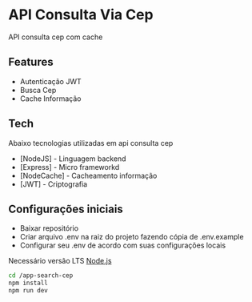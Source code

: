 # API Consulta Via Cep

API consulta cep com cache

## Features

- Autenticação JWT
- Busca Cep
- Cache Informação

## Tech

Abaixo tecnologias utilizadas em api consulta cep

- [NodeJS] - Linguagem backend
- [Express] - Micro frameworkd
- [NodeCache] - Cacheamento informação
- [JWT] - Criptografia

## Configurações iniciais

- Baixar repositório
- Criar arquivo .env na raiz do projeto fazendo cópia de .env.example
- Configurar seu .env de acordo com suas configurações locais

Necessário versão LTS [Node.js](https://nodejs.org/)

```sh
cd /app-search-cep
npm install
npm run dev
```
